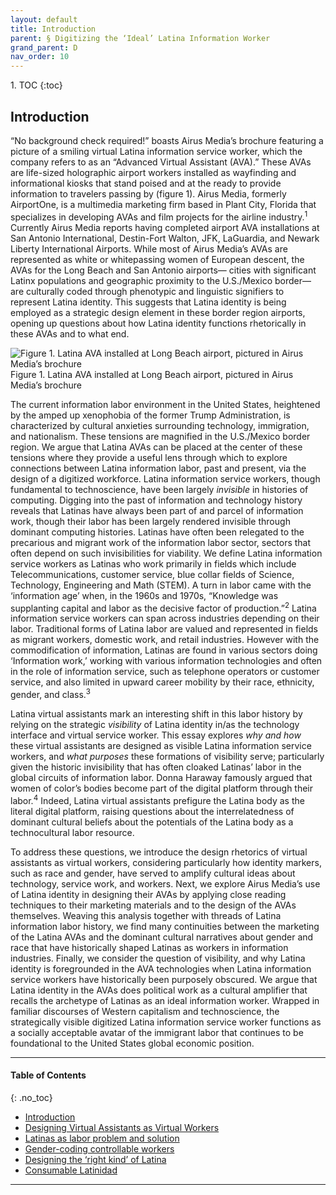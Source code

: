 ```yaml
---
layout: default
title: Introduction 
parent: § Digitizing the ‘Ideal’ Latina Information Worker 
grand_parent: D 
nav_order: 10
---
```

<style>
.dont-break-out {
  /* These are technically the same, but use both */
  overflow-wrap: break-word;
  word-wrap: break-word;

     -ms-word-break: break-all;
  /* This is the dangerous one in WebKit, as it breaks things wherever */
  word-break: break-all;
  /* Instead use this non-standard one: */
  word-break: break-word;
}

.youtube-container {
    position: relative;
    width: 100%;
    height: 0;
    padding-bottom: 56.25%;
}
.youtube-video {
    position: absolute;
    top: 0;
    left: 0;
    width: 100%;
    height: 100%;
}

</style>

<div class="dont-break-out" markdown="1">
1. TOC
{:toc}

## Introduction
“No background check required!” boasts Airus Media’s brochure featuring a picture of a smiling virtual Latina information service worker, which the company refers to as an “Advanced Virtual Assistant (AVA).” These AVAs are life-sized holographic airport workers installed as wayfinding and informational kiosks that stand poised and at the ready to provide information to travelers passing by (figure 1). Airus Media, formerly AirportOne, is a multimedia marketing firm based in Plant City, Florida that specializes in developing AVAs and film projects for the airline industry.<sup>1</sup> Currently Airus Media reports having completed airport AVA installations at San Antonio International, Destin-Fort Walton, JFK, LaGuardia, and Newark Liberty International Airports. While most of Airus Media’s AVAs are represented as white or whitepassing women of European descent, the AVAs for the Long Beach and San Antonio airports— cities with significant Latinx populations and geographic proximity to the U.S./Mexico border— are culturally coded through phenotypic and linguistic signifiers to represent Latina identity. This suggests that Latina identity is being employed as a strategic design element in these border region airports, opening up questions about how Latina identity functions rhetorically in these AVAs and to what end.

![Figure 1. Latina AVA installed at Long Beach airport, pictured in Airus Media’s brochure](https://statics.bsafes.com/images/papers/digitizing-the-ideal-latina-information-worker-fig-1.png)
Figure 1. Latina AVA installed at Long Beach airport, pictured in Airus Media’s brochure

The current information labor environment in the United States, heightened by the amped up xenophobia of the former Trump Administration, is characterized by cultural anxieties surrounding technology, immigration, and nationalism. These tensions are magnified in the U.S./Mexico border region. We argue that Latina AVAs can be placed at the center of these tensions where they provide a useful lens through which to explore connections between Latina information labor, past and present, via the design of a digitized workforce. Latina information service workers, though fundamental to technoscience, have been largely *invisible* in histories of computing. Digging into the past of information and technology history reveals that Latinas have always been part of and parcel of information work, though their labor has been largely rendered invisible through dominant computing histories. Latinas have often been relegated to the precarious and migrant work of the information labor sector, sectors that often depend on such invisibilities for viability. We define Latina information service workers as Latinas who work primarily in fields which include Telecommunications, customer service, blue collar fields of Science, Technology, Engineering and Math (STEM). A turn in labor came with the ‘information age’ when, in the 1960s and 1970s, “Knowledge was supplanting capital and labor as the decisive factor of production.”<sup>2</sup> Latina information service workers can span across industries depending on their labor. Traditional forms of Latina labor are valued and represented in fields as migrant workers, domestic work, and retail industries. However with the commodification of information, Latinas are found in various sectors doing ‘Information work,’ working with various information technologies and often in the role of information service, such as telephone operators or customer service, and also limited in upward career mobility by their race, ethnicity, gender, and class.<sup>3</sup>

Latina virtual assistants mark an interesting shift in this labor history by relying on the strategic *visibility* of Latina identity in/as the technology interface and virtual service worker. This essay explores *why and how* these virtual assistants are designed as visible Latina information service workers, and *what purposes* these formations of visibility serve; particularly given the historic invisibility that has often cloaked Latinas’ labor in the global circuits of information labor. Donna Haraway famously argued that women of color’s bodies become part of the digital platform through their labor.<sup>4</sup> Indeed, Latina virtual assistants prefigure the Latina body as the literal digital platform, raising questions about the interrelatedness of dominant cultural beliefs about the potentials of the Latina body as a technocultural labor resource.

To address these questions, we introduce the design rhetorics of virtual assistants as virtual workers, considering particularly how identity markers, such as race and gender, have served to amplify cultural ideas about technology, service work, and workers. Next, we explore Airus Media’s use of Latina identity in designing their AVAs by applying close reading techniques to their marketing materials and to the design of the AVAs themselves. Weaving this analysis together with threads of Latina information labor history, we find many continuities between the marketing of the Latina AVAs and the dominant cultural narratives about gender and race that have historically shaped Latinas as workers in information industries. Finally, we consider the question of visibility, and why Latina identity is foregrounded in the AVA technologies when Latina information service workers have historically been purposely obscured. We argue that Latina identity in the AVAs does political work as a cultural amplifier that recalls the archetype of Latinas as an ideal information worker. Wrapped in familiar discourses of Western capitalism and technoscience, the strategically visible digitized Latina information service worker functions as a socially acceptable avatar of the immigrant labor that continues to be foundational to the United States global economic position.

***

#### Table of Contents
{: .no_toc}

<ul><li> <a href="/docs/D/digitizing-the-ideal-latina-information-worker-1/">Introduction</a></li><li> <a href="/docs/D/digitizing-the-ideal-latina-information-worker-2/">Designing Virtual Assistants as Virtual Workers</a></li><li> <a href="/docs/D/digitizing-the-ideal-latina-information-worker-3/">Latinas as labor problem and solution</a></li><li> <a href="/docs/D/digitizing-the-ideal-latina-information-worker-4/">Gender-coding controllable workers</a></li><li> <a href="/docs/D/digitizing-the-ideal-latina-information-worker-5/">Designing the ‘right kind’ of Latina</a></li><li> <a href="/docs/D/digitizing-the-ideal-latina-information-worker-6/">Consumable Latinidad</a></li></ul>

***

</div>
